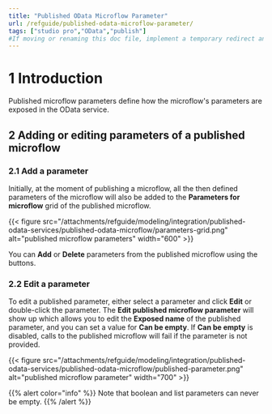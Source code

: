 ```yaml
---
title: "Published OData Microflow Parameter"
url: /refguide/published-odata-microflow-parameter/
tags: ["studio pro","OData","publish"]
#If moving or renaming this doc file, implement a temporary redirect and let the respective team know they should update the URL in the product. See Mapping to Products for more details.
---
```


# 1 Introduction

Published microflow parameters define how the microflow's parameters are exposed in the OData service.

## 2 Adding or editing parameters of a published microflow

### 2.1 Add a parameter

Initially, at the moment of publishing a microflow, all the then defined parameters of the microflow will also be added to the **Parameters for microflow** grid of the published microflow. 

{{< figure src="/attachments/refguide/modeling/integration/published-odata-services/published-odata-microflow/parameters-grid.png" alt="published microflow parameters" width="600" >}}

You can **Add** or **Delete** parameters from the published microflow using the buttons.

### 2.2 Edit a parameter

To edit a published parameter, either select a parameter and click **Edit** or double-click the parameter. The **Edit published microflow parameter** will show up which allows you to edit the **Exposed name** of the published parameter, and you can set a value for **Can be empty**. If **Can be empty** is disabled, calls to the published microflow will fail if the parameter is not provided.

{{< figure src="/attachments/refguide/modeling/integration/published-odata-services/published-odata-microflow/published-parameter.png" alt="published microflow parameter" width="700" >}}

{{% alert color="info" %}}
Note that boolean and list parameters can never be empty.
{{% /alert %}}

